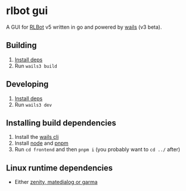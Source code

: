 # rlbot gui

A GUI for [RLBot](https://rlbot.org) v5 written in go and powered by [wails](https://wails.io) (v3 beta).

## Building

1. [Install deps](#Installing-build-dependencies)
2. Run `wails3 build`

## Developing

1. [Install deps](#Installing-build-dependencies)
2. Run `wails3 dev`

## Installing build dependencies
1. Install the [wails cli](https://v3alpha.wails.io/getting-started/installation/)
2. Install [node](https://nodejs.org/en) and [pnpm](https://pnpm.io/installation)
3. Run `cd frontend` and then `pnpm i` (you probably want to `cd ../` after)

## Linux runtime dependencies

* Either [zenity, matedialog or garma](https://github.com/ncruces/zenity?tab=readme-ov-file#benefits-of-the-go-package)
